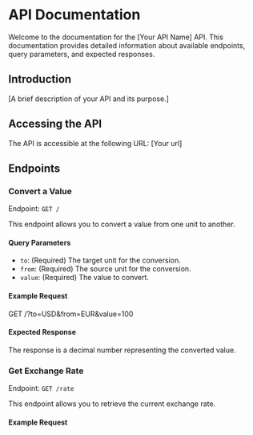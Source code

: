 # API Documentation

Welcome to the documentation for the [Your API Name] API. This documentation provides detailed information about available endpoints, query parameters, and expected responses.

## Introduction

[A brief description of your API and its purpose.]

## Accessing the API

The API is accessible at the following URL: [Your url]

## Endpoints

### Convert a Value

Endpoint: `GET /`

This endpoint allows you to convert a value from one unit to another.

#### Query Parameters

- `to`: (Required) The target unit for the conversion.
- `from`: (Required) The source unit for the conversion.
- `value`: (Required) The value to convert.

#### Example Request

GET /?to=USD&from=EUR&value=100

#### Expected Response

The response is a decimal number representing the converted value.

### Get Exchange Rate

Endpoint: `GET /rate`

This endpoint allows you to retrieve the current exchange rate.

#### Example Request
